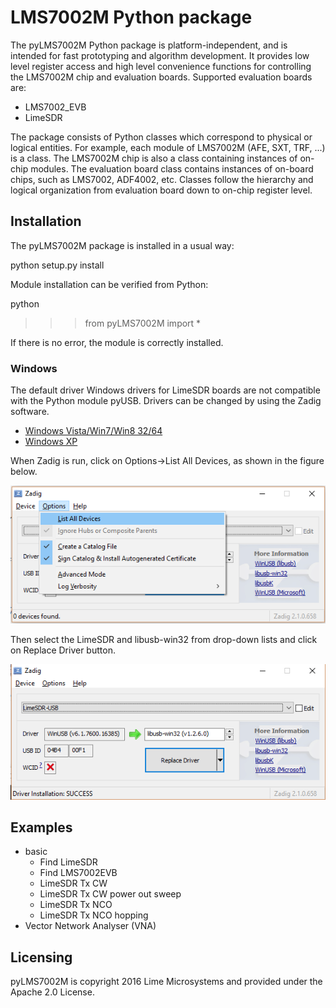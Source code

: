 # LMS7002M Python package

The pyLMS7002M Python package is platform-independent, and is intended for fast prototyping
and algorithm development. It provides low level register access and high level convenience functions
for controlling the LMS7002M chip and evaluation boards. Supported evaluation boards are:

* LMS7002_EVB
* LimeSDR

The package consists of Python classes which correspond to physical or logical entities. For
example, each module of LMS7002M (AFE, SXT, TRF, ...) is a class. The LMS7002M chip is also a
class containing instances of on-chip modules. The evaluation board class contains instances of
on-board chips, such as LMS7002, ADF4002, etc. Classes follow the hierarchy and logical
organization from evaluation board down to on-chip register level.

## Installation

The pyLMS7002M package is installed in a usual way:

  python setup.py install

Module installation can be verified from Python:

  python
  >>> from pyLMS7002M import *

If there is no error, the module is correctly installed.

### Windows

The default driver Windows drivers for LimeSDR boards are not compatible with the Python module
pyUSB. Drivers can be changed by using the Zadig software.

* [Windows Vista/Win7/Win8 32/64](http://zadig.akeo.ie/downloads/zadig_2.1.0.exe)
* [Windows XP](http://zadig.akeo.ie/downloads/zadig_xp_2.1.0.exe)

When Zadig is run, click on Options->List All Devices, as shown in the figure below.

![Zadig List All Devices](/images/ListAllDevices.jpg)

Then select the LimeSDR and libusb-win32 from drop-down lists and click on Replace Driver button.

![Zadig select LimeSDR-USB](/images/LimeSDR-USB.jpg)

## Examples

* basic
  * Find LimeSDR
  * Find LMS7002EVB
  * LimeSDR Tx CW
  * LimeSDR Tx CW power out sweep
  * LimeSDR Tx NCO 
  * LimeSDR Tx NCO hopping
* Vector Network Analyser (VNA)

## Licensing

pyLMS7002M is copyright 2016 Lime Microsystems and provided under the Apache 2.0 License.

